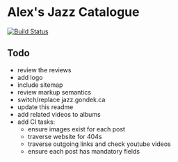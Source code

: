 # Alex's Jazz Catalogue

[![Build Status](https://travis-ci.org/gondek/jazz-catalogue.svg?branch=master)](https://travis-ci.org/gondek/jazz-catalogue)

## Todo
- review the reviews
- add logo
- include sitemap
- review markup semantics
- switch/replace jazz.gondek.ca
- update this readme
- add related videos to albums
- add CI tasks:
  - ensure images exist for each post
  - traverse website for 404s
  - traverse outgoing links and check youtube videos
  - ensure each post has mandatory fields
